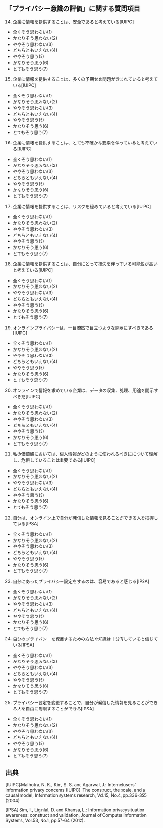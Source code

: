 「プライバシー意識の評価」に関する質問項目
---
14. 企業に情報を提供することは、安全であると考えている[IUIPC]
   - 全くそう思わない(1)
   - かなりそう思わない(2)
   - ややそう思わない(3)
   - どちらともいえない(4)
   - ややそう思う(5)
   - かなりそう思う(6)
   - とてもそう思う(7)
15. 企業に情報を提供することは、多くの予期せぬ問題が含まれていると考えている[IUIPC]
   - 全くそう思わない(1)
   - かなりそう思わない(2)
   - ややそう思わない(3)
   - どちらともいえない(4)
   - ややそう思う(5)
   - かなりそう思う(6)
   - とてもそう思う(7)
16. 企業に情報を提供することは、とても不確かな要素を伴っていると考えている[IUIPC]
   - 全くそう思わない(1)
   - かなりそう思わない(2)
   - ややそう思わない(3)
   - どちらともいえない(4)
   - ややそう思う(5)
   - かなりそう思う(6)
   - とてもそう思う(7)
17. 企業に情報を提供することは、リスクを秘めていると考えている[IUIPC]
   - 全くそう思わない(1)
   - かなりそう思わない(2)
   - ややそう思わない(3)
   - どちらともいえない(4)
   - ややそう思う(5)
   - かなりそう思う(6)
   - とてもそう思う(7)
18. 企業に情報を提供することは、自分にとって損失を伴っている可能性が高いと考えている[IUIPC]
   - 全くそう思わない(1)
   - かなりそう思わない(2)
   - ややそう思わない(3)
   - どちらともいえない(4)
   - ややそう思う(5)
   - かなりそう思う(6)
   - とてもそう思う(7)
19. オンラインプライバシーは、一目瞭然で目立つような開示にすべきである[IUIPC]
   - 全くそう思わない(1)
   - かなりそう思わない(2)
   - ややそう思わない(3)
   - どちらともいえない(4)
   - ややそう思う(5)
   - かなりそう思う(6)
   - とてもそう思う(7)
20. オンラインで情報を求めている企業は、データの収集、処理、用途を開示すべきだ[IUIPC]
   - 全くそう思わない(1)
   - かなりそう思わない(2)
   - ややそう思わない(3)
   - どちらともいえない(4)
   - ややそう思う(5)
   - かなりそう思う(6)
   - とてもそう思う(7)
21. 私の価値観においては、個人情報がどのように使われるべきにについて理解し、危惧していることは重要である[IUIPC]
   - 全くそう思わない(1)
   - かなりそう思わない(2)
   - ややそう思わない(3)
   - どちらともいえない(4)
   - ややそう思う(5)
   - かなりそう思う(6)
   - とてもそう思う(7)
22. 自分は、オンライン上で自分が発信した情報を見ることができる人を把握している[IPSA]
   - 全くそう思わない(1)
   - かなりそう思わない(2)
   - ややそう思わない(3)
   - どちらともいえない(4)
   - ややそう思う(5)
   - かなりそう思う(6)
   - とてもそう思う(7)
23. 自分にあったプライバシー設定をするのは、容易であると感じる[IPSA]
   - 全くそう思わない(1)
   - かなりそう思わない(2)
   - ややそう思わない(3)
   - どちらともいえない(4)
   - ややそう思う(5)
   - かなりそう思う(6)
   - とてもそう思う(7)
24. 自分のプライバシーを保護するための方法や知識は十分有していると信じている[IPSA]
   - 全くそう思わない(1)
   - かなりそう思わない(2)
   - ややそう思わない(3)
   - どちらともいえない(4)
   - ややそう思う(5)
   - かなりそう思う(6)
   - とてもそう思う(7)
25. プライバシー設定を変更することで、自分が発信した情報を見ることができる人を自由に制限することができる[IPSA]
   - 全くそう思わない(1)
   - かなりそう思わない(2)
   - ややそう思わない(3)
   - どちらともいえない(4)
   - ややそう思う(5)
   - かなりそう思う(6)
   - とてもそう思う(7)

## 出典
[IUIPC]:Malhotra, N. K., Kim, S. S. and Agarwal, J.: Internetusers' information privacy concerns (IUIPC): The construct, the scale, and a causal model, Information systems research, Vol.15, No.4, pp.336-355 (2004).

[IPSA]:Sim, I., Liginlal, D. and Khansa, L.: Information privacysituation awareness: construct and validation, Journal of Computer Information Systems, Vol.53, No.1, pp.57-64 (2012).
